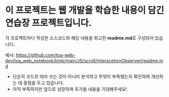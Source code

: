 # 이 프로젝트는 웹 개발을 학습한 내용이 담긴 연습장 프로젝트입니다.
각 프로젝트마다 작성한 소스코드와 해당 내용을 회고한 **readme.md**로 구성되어 있습니다.

예시: https://github.com/toa-web-dev/toa_web_notebook/blob/main/JS/scroll/interscetionObserver/readme.md
- 단순히 코드르 따라 쓰는 것이 아니라 분석하고 무엇이 부족했는지 확인하여 개선하는 데 중점을 두고 있습니다.
- 아직 부족하지만 앞으로 성장하며 추가될 내용을 기대해주세요!
